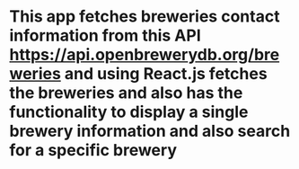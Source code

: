 # This app fetches breweries contact information from this API https://api.openbrewerydb.org/breweries and using React.js fetches the breweries and also has the functionality to display a single brewery information and also search for a specific brewery 


